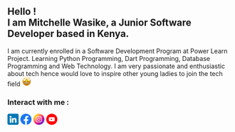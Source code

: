 ## Hello ! <br>I am Mitchelle Wasike, a Junior Software Developer based in Kenya.
I am currently enrolled in a Software Development Program at Power Learn Project. Learning Python Programming, Dart Programming, Database Programming and Web Technology.
I am very passionate and enthusiastic about tech hence would love to inspire other young ladies to join the tech field <img src="image/staremoji.png" width="20px">

### Interact with me :

<a href="https://www.linkedin.com/in/mitchelle-wasike-62b99123b/"><img src="image/linkedin1.png" width= "25px"></a>
<a href="https://www.facebook.com/waasike/"><img src="image/facebook1.png" width= "25px"></a>
<a href="https://www.instagram.com/waasike/"><img src="image/instagram1.png" width= "25px"></a>
<a href="https://www.youtube.com/channel/UCp6u_Fl_ctxtfaK4ouS7JSw"><img src="image/youtube1.png" width= "25px"></a>


